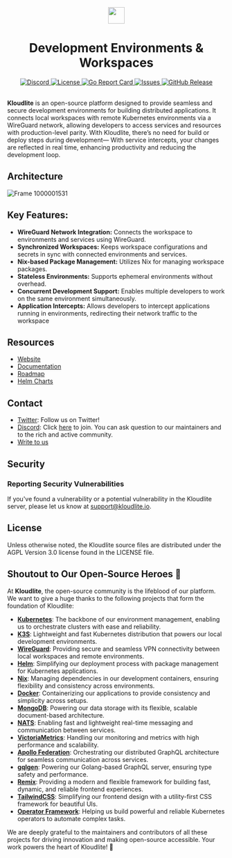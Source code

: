 <div align="center">
  <a href="https://kloudlite.io">
    <img src="https://github.com/kloudlite/kloudlite/assets/1580519/a31a5f78-2bde-45f1-8141-d23ee8231eb1" style="height:38px" />
  </a>
  <h1>
    Development Environments & Workspaces
  </h1>
  

  <a href="https://discord.gg/m5tYzQfcG8">
    <img src="https://img.shields.io/discord/934762910717194260?label=discord" alt="Discord">
  </a>
  <a href="#license">
    <img src="https://img.shields.io/github/license/kloudlite/kloudlite" alt="License">
  </a>
  <a href="https://goreportcard.com/report/github.com/kloudlite/api">
    <img src="https://goreportcard.com/badge/github.com/kloudlite/api" alt="Go Report Card">
  </a>
  <a href="https://github.com/kloudlite/kloudlite/issues">
    <img src="https://img.shields.io/github/issues/kloudlite/kloudlite" alt="Issues">
  </a>
  <a href="https://github.com/kloudlite/kloudlite/releases">
  <img src="https://img.shields.io/github/v/release/kloudlite/kloudlite" alt="GitHub Release">
  </a>
</div>
<br/>

**Kloudlite** is an open-source platform designed to provide seamless and secure development environments for building distributed applications. It connects local workspaces with remote Kubernetes environments via a WireGuard network, allowing developers to access services and resources with production-level parity. With Kloudlite, there’s no need for build or deploy steps during development— With service intercepts, your changes are reflected in real time, enhancing productivity and reducing the development loop.


## Architecture
![Frame 1000001531](https://github.com/user-attachments/assets/df03c018-786c-4679-aca5-15511b959331)


## Key Features:
- **WireGuard Network Integration:** Connects the workspace to environments and services using WireGuard.
- **Synchronized Workspaces:** Keeps workspace configurations and secrets in sync with connected environments and services.
- **Nix-based Package Management:** Utilizes Nix for managing workspace packages.
- **Stateless Environments:** Supports ephemeral environments without overhead.
- **Concurrent Development Support:** Enables multiple developers to work on the same environment simultaneously.
- **Application Intercepts:** Allows developers to intercept applications running in environments, redirecting their network traffic to the workspace

## Resources
- [Website](https://kloudlite.io)
- [Documentation](https://kloudlite.io/docs)
- [Roadmap](https://github.com/orgs/kloudlite/projects/22/views/5)
- [Helm Charts](https://github.com/kloudlite/helm-charts)

## Contact
- [Twitter](https://x.com/kloudlite): Follow us on Twitter!
- [Discord](https://discord.com/invite/m5tYzQfcG8): Click [here](https://discord.com/invite/m5tYzQfcG8) to join. You can ask question to our maintainers and to the rich and active community.
- [Write to us](https://kloudlite.io/contact-us)

## Security

### Reporting Security Vulnerabilities
If you've found a vulnerability or a potential vulnerability in the Kloudlite server, please let us know at support@kloudlite.io.

## License
Unless otherwise noted, the Kloudlite source files are distributed under the AGPL Version 3.0 license found in the LICENSE file.

## Shoutout to Our Open-Source Heroes 🚀

At **Kloudlite**, the open-source community is the lifeblood of our platform. We want to give a huge thanks to the following projects that form 
the foundation of Kloudlite:

- **[Kubernetes](https://github.com/kubernetes/kubernetes)**: The backbone of our environment management, enabling us to orchestrate clusters with ease and reliability.
- **[K3S](https://github.com/k3s-io/k3s)**: Lightweight and fast Kubernetes distribution that powers our local development environments.
- **[WireGuard](https://github.com/WireGuard)**: Providing secure and seamless VPN connectivity between local workspaces and remote environments.
- **[Helm](https://github.com/helm/helm)**: Simplifying our deployment process with package management for Kubernetes applications.
- **[Nix](https://github.com/nix-community)**: Managing dependencies in our development containers, ensuring flexibility and consistency across environments.
- **[Docker](https://github.com/docker)**: Containerizing our applications to provide consistency and simplicity across setups.
- **[MongoDB](https://github.com/mongodb/mongo)**: Powering our data storage with its flexible, scalable document-based architecture.
- **[NATS](https://github.com/nats-io/nats-server)**: Enabling fast and lightweight real-time messaging and communication between services.
- **[VictoriaMetrics](https://github.com/VictoriaMetrics/VictoriaMetrics)**: Handling our monitoring and metrics with high performance and scalability.
- **[Apollo Federation](https://github.com/apollographql/federation)**: Orchestrating our distributed GraphQL architecture for seamless communication across services.
- **[gqlgen](https://github.com/99designs/gqlgen)**: Powering our Golang-based GraphQL server, ensuring type safety and performance.
- **[Remix](https://github.com/remix-run)**: Providing a modern and flexible framework for building fast, dynamic, and reliable frontend experiences.
- **[TailwindCSS](https://github.com/tailwindlabs/tailwindcss)**: Simplifying our frontend design with a utility-first CSS framework for beautiful UIs.
- **[Operator Framework](https://github.com/operator-framework)**: Helping us build powerful and reliable Kubernetes operators to automate complex tasks.

We are deeply grateful to the maintainers and contributors of all these projects for driving innovation and making open-source accessible. Your work powers the heart of Kloudlite! 👏
